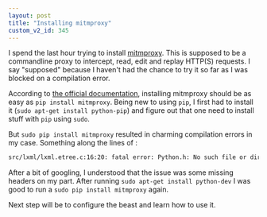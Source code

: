 ```yaml
---
layout: post
title: "Installing mitmproxy"
custom_v2_id: 345
---
```


I spend the last hour trying to install [mitmproxy](http://mitmproxy.org/).
This is supposed to be a commandline proxy to intercept, read, edit and replay
HTTP(S) requests. I say "supposed" because I haven't had the chance to try it
so far as I was blocked on a compilation error.

According to [the official
documentation](http://mitmproxy.org/doc/install.html), installing mitmproxy
should be as easy as `pip install mitmproxy`. Being new to using `pip`, I
first had to install it (`sudo apt-get install python-pip`) and figure out
that one need to install stuff with `pip` using `sudo`.

But `sudo pip install mitmproxy` resulted in charming compilation errors in my
case. Something along the lines of :

    
```sh
src/lxml/lxml.etree.c:16:20: fatal error: Python.h: No such file or directory  

```

After a bit of googling, I understood that the issue was some missing headers
on my part. After running `sudo apt-get install python-dev` I was good to run
a `sudo pip install mitmproxy` again.

Next step will be to configure the beast and learn how to use it.

